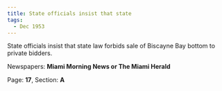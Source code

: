 ```yaml
---  
title: State officials insist that state  
tags:  
  - Dec 1953  
---  
```

  
State officials insist that state law forbids sale of Biscayne Bay bottom to private bidders.  
  
Newspapers: **Miami Morning News or The Miami Herald**  
  
Page: **17**, Section: **A** 
